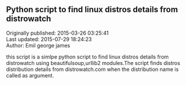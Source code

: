 ## Python script to find linux distros details from distrowatch  
Originally published: 2015-03-26 03:25:41  
Last updated: 2015-07-29 18:24:23  
Author: Emil george james  
  
this script is a simlpe  python script to find linux distros details from distrowatch using beautifulsoup,urllib2 modules.The script finds distros distribution details from distrowatch.com  when the distribution name is called as argument.